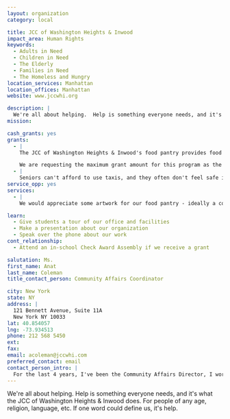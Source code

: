 ```yaml
---
layout: organization
category: local

title: JCC of Washington Heights & Inwood
impact_area: Human Rights
keywords: 
  - Adults in Need
  - Children in Need
  - The Elderly
  - Families in Need
  - The Homeless and Hungry
location_services: Manhattan
location_offices: Manhattan
website: www.jccwhi.org

description: |
  We're all about helping.  Help is something everyone needs, and it's what the JCC of Washington Heights & Inwood does.  For people of any age, religion, language, etc.  If one word could define us, it's help.
mission: 

cash_grants: yes
grants: 
  - |
    The JCC of Washington Heights & Inwood's food pantry provides food packages to those who need that extra help to put a meal on the table.  Anyone in need of assistance can pick up a bag of food once every month.  One bag costs $20 so a $1,000 grant would provide food for 50 families for one month.

    We are requesting the maximum grant amount for this program as the food pantry has doubled in the number of people coming to us for help over the past year.
  - |
    Seniors can't afford to use taxis, and they often don't feel safe in one either. The JCC has a car which we use to give seniors a ride to the bank, supermarket, even the beauty parlor! We only charge $2 per ride, and the seniors are able to keep living in their own homes and running their own errands. Filling up the car with a tank of gas costs $20 and we fill it up once a week. A grant of $400 would enable us to keep the car service running for 20 weeks.
service_opp: yes
services: 
  - |
    We would appreciate some artwork for our food pantry - ideally a collage or poster about healthy eating/nutrition, or thanking our volunteers.

learn: 
  - Give students a tour of our office and facilities
  - Make a presentation about our organization
  - Speak over the phone about our work
cont_relationship: 
  - Attend an in-school Check Award Assembly if we receive a grant

salutation: Ms.
first_name: Anat
last_name: Coleman
title_contact_person: Community Affairs Coordinator

city: New York
state: NY
address: |
  121 Bennett Avenue, Suite 11A  
  New York NY 10033
lat: 40.854057
lng: -73.934513
phone: 212 568 5450
ext: 
fax: 
email: acoleman@jccwhi.com
preferred_contact: email
contact_person_intro: |
  For the last 4 years, I've been the Community Affairs Director, I work with everyone except our clients!  That includes our volunteers, donors, board members, and elected officials.  I write our newsletter, design and update our website, and do lots of fundraising!
---
```

We're all about helping.  Help is something everyone needs, and it's what the JCC of Washington Heights & Inwood does.  For people of any age, religion, language, etc.  If one word could define us, it's help.